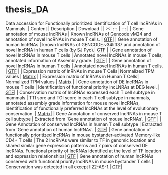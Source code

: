 # thesis_DA
Data accession for Functionally prioritized identification of T cell lncRNAs in Mammals.
| Content | Description | Download |
| :-:| :-: | :-: |
| Gene annotation of mouse lncRNAs | Known lncRNAs of Gencode vM24 and annotation of novel lncRNAs in mouse T cells. | [GTF](https://github.com/cuiucst/thesis_DA/raw/main/DA/Gencode_vM24_lncRNAs%2BT_cells_merged_novel_lncRNAs.gtf)|
| Gene annotation of human lncRNAs | known lncRNAs of GENCODE.v34lift37 and annotation of novel lncRNA in human T cells (by SJ Pyo).| [GTF](https://github.com/cuiucst/thesis_DA/blob/main/DA/Human_gencode.v34lift37%2BT_cells_lncRNAs.gtf.gz) |
| Gene annotation of novel lncRNAs in mouse T cells | Annotated novel lncRNAs in mouse T cells; annotated information of Assembly grade. | [GTF](https://github.com/cuiucst/thesis_DA/blob/main/DA/T_cells_merged_novel_lncRNAs_exp.graded.gtf) |
| Gene annotation of novel lncRNAs in human T cells | Annotated novel lncRNAs in human T cells. | [GTF](https://github.com/cuiucst/thesis_DA/blob/main/DA/Human_T_cells_novel_lncRNAs.gtf.gz) |
| Expression matrix of lnRNAs in mouse T Cells| Normalized TPM values | [Matrix](https://github.com/cuiucst/thesis_DA/blob/main/DA/Tcells_lncRNAs_tpm_filtered_0.5_normalized.txt) |
| Expression matrix of lnRNAs in Human T Cells| Normalized TPM values | [Matrix](https://github.com/cuiucst/thesis_DA/blob/main/DA/Human_T_cells_TPM_lncRNAs_filtered_0.5_nor.txt) |
| Gene annotation of DE lncRNAs in mouse T cells | Identification of functional priority lncLNRAs at DEG level. | [GTF](https://github.com/cuiucst/thesis_DA/blob/main/DA/Tcell_DEG_lncRNAs_all_42.gtf)|
| Conservation matrix of lncRNAs expressed each T cell subtype  in mammals | TTI sore and TGI score in each T cell subtype in mammals, annotated assembly grade information for mouse novel lncRNAs, Identification of functionally preferred lncRNAs at the level of evolutionary conservation. | [Matrix](https://github.com/cuiucst/thesis_DA/blob/main/DA/m2h_slncky_celltype_identity_symbol_ver_graded_class_sort_celltype_repeat.txt)|
| Gene Annotation of conserved lncRNAs in mouse T cell subtype | Extracted from 'Gene annotation of mouse lncRNAs'. | [GTF](https://github.com/cuiucst/thesis_DA/blob/main/DA/m2h_slncky_celltype_identity_mouse_lncRNAs.gtf) |
| Gene Annotation of conserved lncRNAs in human T cell subtype | Extracted from 'Gene annotation of human lncRNAs'. | [GTF](https://github.com/cuiucst/thesis_DA/blob/main/DA/m2h_slncky_celltype_identity_human_lncRNAs.gtf)|
| Gene annotation of functionally prioritized lncRNAs in mouse bystander-activated Memory-like CD4+ T cells | The 2 lncRNAs were similar to TF in genomic location and shared similar gene expression patterns and 7 pairs of conserved DE lncRNAs. Functional priority of lncRNAs identified at the level of TF location and expression relationships|  [GTF](https://github.com/cuiucst/thesis_DA/blob/main/DA/bystander_DE_lncRNAs_conv.gtf)
| Gene annotation of human lncRNAs conserved with functional priority lncRNAs in mouse bystander T cells | Conservation was detected in all except Il22-AS-1.| [GTF](https://github.com/cuiucst/thesis_DA/blob/main/DA/human_conv_lncRNAs.gtf)|
